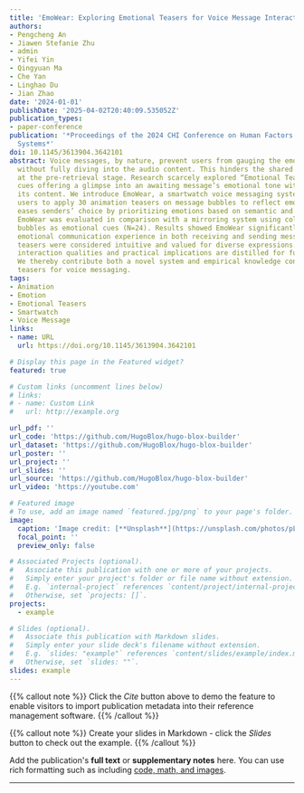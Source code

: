 ```yaml
---
title: 'EmoWear: Exploring Emotional Teasers for Voice Message Interaction on Smartwatches'
authors:
- Pengcheng An
- Jiawen Stefanie Zhu
- admin
- Yifei Yin
- Qingyuan Ma
- Che Yan
- Linghao Du
- Jian Zhao
date: '2024-01-01'
publishDate: '2025-04-02T20:40:09.535052Z'
publication_types:
- paper-conference
publication: '*Proceedings of the 2024 CHI Conference on Human Factors in Computing
  Systems*'
doi: 10.1145/3613904.3642101
abstract: Voice messages, by nature, prevent users from gauging the emotional tone
  without fully diving into the audio content. This hinders the shared emotional experience
  at the pre-retrieval stage. Research scarcely explored “Emotional Teasers”—pre-retrieval
  cues offering a glimpse into an awaiting message’s emotional tone without disclosing
  its content. We introduce EmoWear, a smartwatch voice messaging system enabling
  users to apply 30 animation teasers on message bubbles to reflect emotions. EmoWear
  eases senders’ choice by prioritizing emotions based on semantic and acoustic processing.
  EmoWear was evaluated in comparison with a mirroring system using color-coded message
  bubbles as emotional cues (N=24). Results showed EmoWear significantly enhanced
  emotional communication experience in both receiving and sending messages. The animated
  teasers were considered intuitive and valued for diverse expressions. Desirable
  interaction qualities and practical implications are distilled for future design.
  We thereby contribute both a novel system and empirical knowledge concerning emotional
  teasers for voice messaging.
tags:
- Animation
- Emotion
- Emotional Teasers
- Smartwatch
- Voice Message
links:
- name: URL
  url: https://doi.org/10.1145/3613904.3642101

# Display this page in the Featured widget?
featured: true

# Custom links (uncomment lines below)
# links:
# - name: Custom Link
#   url: http://example.org

url_pdf: ''
url_code: 'https://github.com/HugoBlox/hugo-blox-builder'
url_dataset: 'https://github.com/HugoBlox/hugo-blox-builder'
url_poster: ''
url_project: ''
url_slides: ''
url_source: 'https://github.com/HugoBlox/hugo-blox-builder'
url_video: 'https://youtube.com'

# Featured image
# To use, add an image named `featured.jpg/png` to your page's folder.
image:
  caption: 'Image credit: [**Unsplash**](https://unsplash.com/photos/pLCdAaMFLTE)'
  focal_point: ''
  preview_only: false

# Associated Projects (optional).
#   Associate this publication with one or more of your projects.
#   Simply enter your project's folder or file name without extension.
#   E.g. `internal-project` references `content/project/internal-project/index.md`.
#   Otherwise, set `projects: []`.
projects:
  - example

# Slides (optional).
#   Associate this publication with Markdown slides.
#   Simply enter your slide deck's filename without extension.
#   E.g. `slides: "example"` references `content/slides/example/index.md`.
#   Otherwise, set `slides: ""`.
slides: example
---
```


{{% callout note %}}
Click the _Cite_ button above to demo the feature to enable visitors to import publication metadata into their reference management software.
{{% /callout %}}

{{% callout note %}}
Create your slides in Markdown - click the _Slides_ button to check out the example.
{{% /callout %}}

Add the publication's **full text** or **supplementary notes** here. You can use rich formatting such as including [code, math, and images](https://docs.hugoblox.com/content/writing-markdown-latex/).

---
